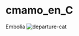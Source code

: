 # cmamo_en_C
Embolia
![departure-cat](https://github.com/aitana-programming/cmamo_en_C/assets/49791184/8fc85a71-acd8-4f5d-8d39-1184f7163b08)

